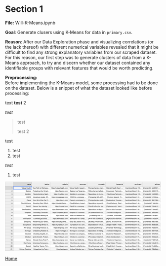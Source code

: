# Section 1

**File:** Will-K-Means.ipynb

**Goal**: Generate clusers using K-Means for data in `primary.csv`.

**Reason**: After our Data Exploration phase and visualizing correlations (or the lack thereof) with different numerical variables revealed that it might be difficult to find any strong explanatory variables from our scraped dataset. For this reason, our first step was to generate clusters of data from a K-Means approach, to try and discern whether our dataset contained any identifiable groups with relevant features that would be worth predicting.

**Preprocessing:**\
Before implementing the K-Means model, some processing had to be done on the dataset. Below is a snippet of what the dataset looked like before processing:





text **test** 2

*test*

> test
>
> test 2

test

1. test
2. test

_test_

1. test

![Profiles](visualizations/profiles.png)

<a href="https://wihi1131.github.io/Data-Mining-Project/">Home</a>
